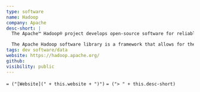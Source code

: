 ```yaml
---
type: software
name: Hadoop
company: Apache
desc-short: |
  The Apache™ Hadoop® project develops open-source software for reliable, scalable, distributed computing.

  The Apache Hadoop software library is a framework that allows for the distributed processing of large data sets across clusters of computers using simple programming models. It is designed to scale up from single servers to thousands of machines, each offering local computation and storage. Rather than rely on hardware to deliver high-availability, the library itself is designed to detect and handle failures at the application layer, so delivering a highly-available service on top of a cluster of computers, each of which may be prone to failures.
tags: dev software/data
website: https://hadoop.apache.org/
github:
visibility: public
---
```

`= ("[Website](" + this.website + ")")`
`= ("> " + this.desc-short)`